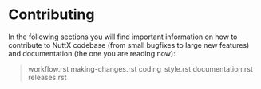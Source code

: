 # Contributing

In the following sections you will find important information on how to
contribute to NuttX codebase (from small bugfixes to large new features)
and documentation (the one you are reading now):

> workflow.rst making-changes.rst coding\_style.rst documentation.rst
> releases.rst
